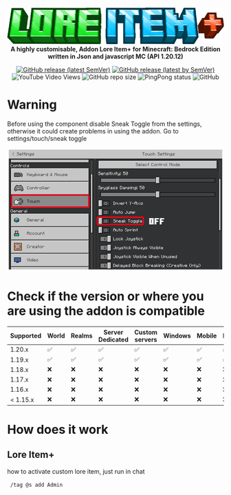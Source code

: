 <p align="center">
     <a href="https://mcpedl.com/floating-text-addon-2/">
		<picture>
			<source srcset="https://github.com/DeathAruban/Lore-Item-MCBE/blob/main/img/lore_item+.png" media="(prefers-color-scheme: dark)">
			<img src="https://github.com/DeathAruban/Lore-Item-MCBE/blob/main/img/lore_item+.png" loading="eager" />
		</picture>
	</a><br>
	<b>A highly customisable, Addon Lore Item+ for Minecraft: Bedrock Edition written in Json and javascript MC (API 1.20.12)</b>
</p>
<p align="center">
	<a href="https://github.com/DeathAruban/Lore-Item-MCBE/releases/latest"><img alt="GitHub release (latest SemVer)" src="https://img.shields.io/github/v/release/DeathAruban/Lore-Item-MCBE?label=release&sort=semver"></a>
	<a href="https://github.com/DeathAruban/Lore-Item-MCBE/releases/latest"><img alt="GitHub release (latest by SemVer)" src="https://img.shields.io/github/downloads/DeathAruban/Lore-Item-MCBE/latest/total?sort=semver"></a>
<img alt="YouTube Video Views" src="https://img.shields.io/youtube/views/-xR-FUy7Jjk?style=social">
<img alt="GitHub repo size" src="https://img.shields.io/github/repo-size/DeathAruban/Lore-Item-MCBE">
<img alt="PingPong status" src="https://img.shields.io/pingpong/status/sp_7b7ce509b36c47ee9b20d041d018dc0a">
<img alt="GitHub" src="https://img.shields.io/github/license/DeathAruban/Lore-Item-MCBE">
</p>

# Warning
Before using the component disable Sneak Toggle from the settings,
otherwise it could create problems in using the addon.
Go to settings/touch/sneak toggle 
<p align="center">
     <a>
		<picture>
			<source srcset="https://github.com/DeathAruban/Lore-Item-MCBE/blob/main/img/settings_off.png" media="(prefers-color-scheme: dark)">
			<img src="https://github.com/DeathAruban/Lore-Item-MCBE/blob/main/img/settings_off.png" loading="eager" />
		</picture>
	</a><br>
</p>


# Check if the version or where you are using the addon is compatible

| Supported | World | Realms |Server Dedicated | Custom servers | Windows | Mobile | PS4/PS5 | Xbox | Nintendo Switch |
| ------- | ------------------ | ------------------ | ------------------ | ------------------ | ------------------ | ------------------ | ------------------ | ------------------ | ------------------ |  
| 1.20.x   |:white_check_mark: | :white_check_mark: | :white_check_mark: | :white_check_mark: | :white_check_mark: | :white_check_mark: | :white_check_mark: | :white_check_mark: | | :white_check_mark: |
| 1.19.x  |:white_check_mark: | :white_check_mark: | :white_check_mark: | :white_check_mark: | :white_check_mark: | :white_check_mark: | :white_check_mark: | :white_check_mark: | | :white_check_mark: | 
| 1.18.x   | :x:  | :x: | :x: | :x: | :x: | :x: | :x: | :x: | :x: | :x: | 
| 1.17.x   | :x:  | :x: | :x: | :x: | :x: | :x: | :x: | :x: | :x: | :x: |  
| 1.16.x   | :x:  | :x: | :x: | :x: | :x: | :x: | :x: | :x: | :x: | :x: | 
| < 1.15.x | :x:  | :x: | :x: | :x: | :x: | :x: | :x: | :x: | :x: | :x: | 

# How does it work
## Lore Item+ 
how to activate custom lore item, just run in chat

```bash
 /tag @s add Admin
```

